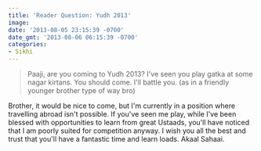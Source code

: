 ```yaml
---
title: 'Reader Question: Yudh 2013'
image: 
date: '2013-08-05 23:15:39 -0700'
date_gmt: '2013-08-06 06:15:39 -0700'
categories:
- Sikhi
---
```

<blockquote>Paaji, are you coming to Yudh 2013? I've seen you play gatka at some nagar kirtans. You should come. I'll battle you. (as in a friendly younger brother type of way bro)</blockquote>
<p>Brother, it would be nice to come, but I'm currently in a position where travelling abroad isn't possible. If you've seen me play, while I've been blessed with opportunities to learn from great Ustaads, you'll have noticed that I am poorly suited for competition anyway. I wish you all the best and trust that you'll have a fantastic time and learn loads. Akaal Sahaai.</p>
